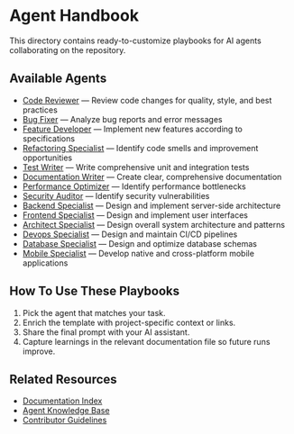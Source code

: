 # Agent Handbook

This directory contains ready-to-customize playbooks for AI agents collaborating on the repository.

## Available Agents
- [Code Reviewer](./code-reviewer.md) — Review code changes for quality, style, and best practices
- [Bug Fixer](./bug-fixer.md) — Analyze bug reports and error messages
- [Feature Developer](./feature-developer.md) — Implement new features according to specifications
- [Refactoring Specialist](./refactoring-specialist.md) — Identify code smells and improvement opportunities
- [Test Writer](./test-writer.md) — Write comprehensive unit and integration tests
- [Documentation Writer](./documentation-writer.md) — Create clear, comprehensive documentation
- [Performance Optimizer](./performance-optimizer.md) — Identify performance bottlenecks
- [Security Auditor](./security-auditor.md) — Identify security vulnerabilities
- [Backend Specialist](./backend-specialist.md) — Design and implement server-side architecture
- [Frontend Specialist](./frontend-specialist.md) — Design and implement user interfaces
- [Architect Specialist](./architect-specialist.md) — Design overall system architecture and patterns
- [Devops Specialist](./devops-specialist.md) — Design and maintain CI/CD pipelines
- [Database Specialist](./database-specialist.md) — Design and optimize database schemas
- [Mobile Specialist](./mobile-specialist.md) — Develop native and cross-platform mobile applications

## How To Use These Playbooks
1. Pick the agent that matches your task.
2. Enrich the template with project-specific context or links.
3. Share the final prompt with your AI assistant.
4. Capture learnings in the relevant documentation file so future runs improve.

## Related Resources
- [Documentation Index](../docs/README.md)
- [Agent Knowledge Base](../../AGENTS.md)
- [Contributor Guidelines](../../CONTRIBUTING.md)

